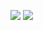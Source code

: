 ![](https://gh-hits.nomadcoders.workers.dev/view?username=0hyeon)
![](http://workers-visitors.djdjdjk2006.workers.dev/visit?page=0hyeon)
